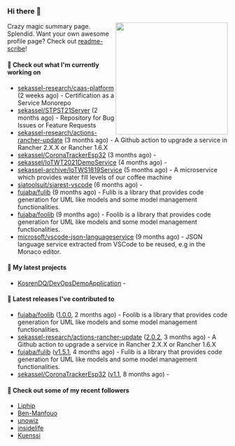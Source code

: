 ### Hi there 👋

<img align="right" src="https://github.com/KosrenDQ.png?size=512" width="256">

Crazy magic summary page. Splendid.
Want your own awesome profile page? Check out [readme-scribe](https://github.com/muesli/readme-scribe)!

#### 👷 Check out what I'm currently working on

- [sekassel-research/caas-platform](https://github.com/sekassel-research/caas-platform) (2 weeks ago) - Certification as a Service Monorepo
- [sekassel/STPST21Server](https://github.com/sekassel/STPST21Server) (2 months ago) - Repository for Bug Issues or Feature Requests
- [sekassel-research/actions-rancher-update](https://github.com/sekassel-research/actions-rancher-update) (3 months ago) - A Github action to upgrade a service in Rancher 2.X.X or Rancher 1.6.X
- [sekassel/CoronaTrackerEsp32](https://github.com/sekassel/CoronaTrackerEsp32) (3 months ago) - 
- [sekassel/IoTWT2021DemoService](https://github.com/sekassel/IoTWT2021DemoService) (4 months ago) - 
- [sekassel-archive/IoTWS1819Service](https://github.com/sekassel-archive/IoTWS1819Service) (5 months ago) - A microservice which provides water fill levels of our coffee machine
- [siatoolsuit/siarest-vscode](https://github.com/siatoolsuit/siarest-vscode) (6 months ago) - 
- [fujaba/fulib](https://github.com/fujaba/fulib) (9 months ago) - Fulib is a library that provides code generation for UML like models and some model management functionalities.
- [fujaba/foolib](https://github.com/fujaba/foolib) (9 months ago) - Foolib is a library that provides code generation for UML like models and some model management functionalities.
- [microsoft/vscode-json-languageservice](https://github.com/microsoft/vscode-json-languageservice) (9 months ago) - JSON language service extracted from VSCode to be reused, e.g in the Monaco editor.

#### 🌱 My latest projects

- [KosrenDQ/DevOpsDemoApplication](https://github.com/KosrenDQ/DevOpsDemoApplication) - 

#### 🔭 Latest releases I've contributed to

- [fujaba/foolib](https://github.com/fujaba/foolib) ([1.0.0](https://github.com/fujaba/foolib/releases/tag/1.0.0), 2 months ago) - Foolib is a library that provides code generation for UML like models and some model management functionalities.
- [sekassel-research/actions-rancher-update](https://github.com/sekassel-research/actions-rancher-update) ([2.0.2](https://github.com/sekassel-research/actions-rancher-update/releases/tag/2.0.2), 3 months ago) - A Github action to upgrade a service in Rancher 2.X.X or Rancher 1.6.X
- [fujaba/fulib](https://github.com/fujaba/fulib) ([v1.5.1](https://github.com/fujaba/fulib/releases/tag/v1.5.1), 4 months ago) - Fulib is a library that provides code generation for UML like models and some model management functionalities.
- [sekassel/CoronaTrackerEsp32](https://github.com/sekassel/CoronaTrackerEsp32) ([v1.1](https://github.com/sekassel/CoronaTrackerEsp32/releases/tag/v1.1), 8 months ago) - 

#### 👯 Check out some of my recent followers

- [Liphip](https://github.com/Liphip)
- [Ben-Manfouo](https://github.com/Ben-Manfouo)
- [unowiz](https://github.com/unowiz)
- [insidelife](https://github.com/insidelife)
- [Kuenssi](https://github.com/Kuenssi)
